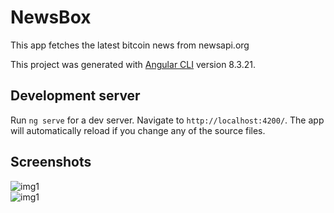 # NewsBox
This app fetches the latest bitcoin news from newsapi.org

This project was generated with [Angular CLI](https://github.com/angular/angular-cli) version 8.3.21.

## Development server

Run `ng serve` for a dev server. Navigate to `http://localhost:4200/`. The app will automatically reload if you change any of the source files.

## Screenshots

![img1](https://github.com/aashishksahu/Projects/blob/master/newsBox/screenshots/Capture1.PNG)
<br>
![img1](https://github.com/aashishksahu/Projects/blob/master/newsBox/screenshots/Capture2.PNG)
